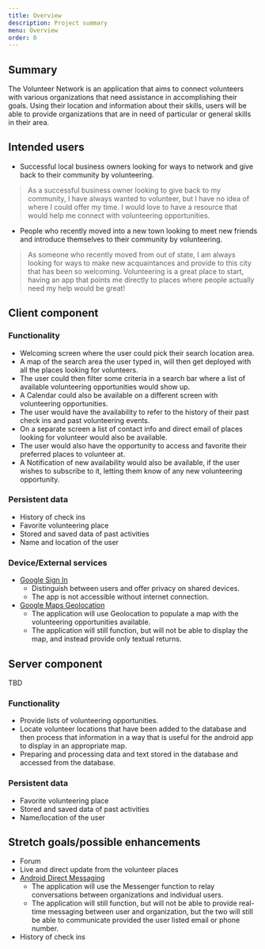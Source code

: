 ```yaml
---
title: Overview
description: Project summary
menu: Overview
order: 0
---
```


## Summary

[//]: # (The volunteer network is an app designed for everyone who is looking to volunteer but doesn't know where to start.)

[//]: # (The app lists all the of the places in your area looking for people to volunteer and where they can offer their service.)
  The Volunteer Network is an application that aims to connect volunteers with various organizations that need assistance in accomplishing their goals. Using their location and information about their skills, users will be able to provide organizations that are in need of particular or general skills in their area.  


## Intended users

- Successful local business owners looking for ways to network and give back to their community by volunteering.

>As a successful business owner looking to give back to my community, I have always wanted to volunteer, but I have no idea of where I could offer my time.
> I would love to have a resource that would help me connect with volunteering opportunities.

- People who recently moved into a new town looking to meet new friends and introduce themselves to their community by volunteering.

> As someone who recently moved from out of state, I am always looking for ways to make new acquaintances and provide to this city that has been so welcoming.
> Volunteering is a great place to start, having an app that points me  directly to places where people actually need my help would be great!
 




## Client component

### Functionality

- Welcoming screen where the user could pick their search location area. 
- A map of the search area the user typed in, will then get deployed with all the places looking for volunteers.
- The user could then filter some criteria in a search bar where a list of available volunteering opportunities would show up.
- A Calendar could also be available on a different screen with volunteering opportunities.
- The user would have the availability to refer to the history of their past check ins  and past volunteering events.
- On a separate screen a list of contact info and direct email of places looking for volunteer would also be available.
- The user would also have the opportunity to access and favorite their preferred places to volunteer at.
- A Notification of new availability would also be available, if the user wishes to subscribe to it, letting them know of any new volunteering opportunity.


### Persistent data

- History of check ins
- Favorite volunteering place
- Stored and saved data of past activities
- Name and location of the user
 
    
### Device/External services

- [Google Sign In](https://developers.google.com/identity/sign-in/android/start-integrating)
  - Distinguish between users and offer privacy on shared devices.
  - The app is not accessible without internet connection.
- [Google Maps Geolocation](https://developers.google.com/maps/documentation/geolocation/overview)  
  - The application will use Geolocation to populate a map with the volunteering opportunities available.
  - The application will still function, but will not be able to display the map, and instead provide only textual returns.
  
## Server component

TBD

### Functionality

- Provide lists of volunteering opportunities.
- Locate volunteer locations that have been added to the database and then process that information in a way that is useful for the android app to display in an appropriate map.
- Preparing and processing data and text stored in the database and accessed from the database.

### Persistent data


- Favorite volunteering place
- Stored and saved data of past activities
- Name/location of the user 
 
## Stretch goals/possible enhancements 

- Forum
- Live and direct update from the volunteer places
- [Android Direct Messaging](https://developer.android.com/reference/android/os/Messenger)
  - The application will use the Messenger function to relay conversations between organizations and individual users.
  - The application will still function, but will not be able to provide real-time messaging between user and organization, but the two will still be able to communicate provided the user listed email or phone number.
- History of check ins


